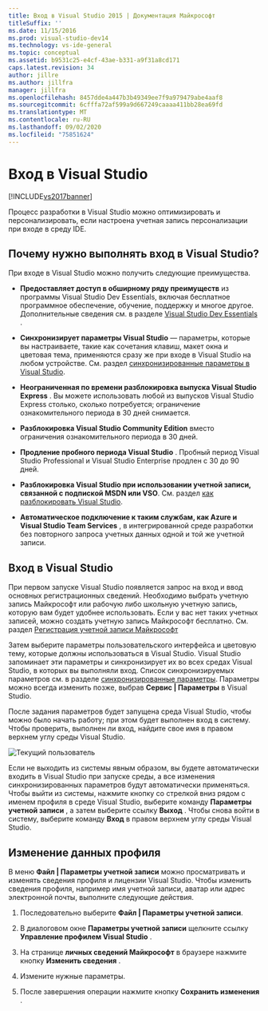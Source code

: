 ```yaml
---
title: Вход в Visual Studio 2015 | Документация Майкрософт
titleSuffix: ''
ms.date: 11/15/2016
ms.prod: visual-studio-dev14
ms.technology: vs-ide-general
ms.topic: conceptual
ms.assetid: b9531c25-e4cf-43ae-b331-a9f31a8cd171
caps.latest.revision: 34
author: jillre
ms.author: jillfra
manager: jillfra
ms.openlocfilehash: 8457dde4a447b3b49349ee7f9a979479abe4aaf8
ms.sourcegitcommit: 6cfffa72af599a9d667249caaaa411bb28ea69fd
ms.translationtype: MT
ms.contentlocale: ru-RU
ms.lasthandoff: 09/02/2020
ms.locfileid: "75851624"
---
```

# <a name="signing-in-to-visual-studio"></a>Вход в Visual Studio
[!INCLUDE[vs2017banner](../includes/vs2017banner.md)]

Процесс разработки в Visual Studio можно оптимизировать и персонализировать, если настроена учетная запись персонализации при входе в среду IDE.

## <a name="why-should-i-sign-in-to-visual-studio"></a>Почему нужно выполнять вход в Visual Studio?
 При входе в Visual Studio можно получить следующие преимущества.

- **Предоставляет доступ в обширному ряду преимуществ** из программы Visual Studio Dev Essentials, включая бесплатное программное обеспечение, обучение, поддержку и многое другое. Дополнительные сведения см. в разделе [Visual Studio Dev Essentials](https://visualstudio.microsoft.com/dev-essentials/) .

- **Синхронизирует параметры Visual Studio** — параметры, которые вы настраиваете, такие как сочетания клавиш, макет окна и цветовая тема, применяются сразу же при входе в Visual Studio на любом устройстве. См. раздел [синхронизированные параметры в Visual Studio](https://msdn.microsoft.com/library/dn135229%28v=vs.120%29.aspx).

- **Неограниченная по времени разблокировка выпуска Visual Studio Express** . Вы можете использовать любой из выпусков Visual Studio Express столько, сколько потребуется; ограничение ознакомительного периода в 30 дней снимается.

- **Разблокировка Visual Studio Community Edition** вместо ограничения ознакомительного периода в 30 дней.

- **Продление пробного периода Visual Studio** . Пробный период Visual Studio Professional и Visual Studio Enterprise продлен с 30 до 90 дней.

- **Разблокировка Visual Studio при использовании учетной записи, связанной с подпиской MSDN или VSO**. См. раздел [как разблокировать Visual Studio](../ide/how-to-unlock-visual-studio.md).

- **Автоматическое подключение к таким службам, как Azure и Visual Studio Team Services** , в интегрированной среде разработки без повторного запроса учетных данных одной и той же учетной записи.

## <a name="how-to-sign-in-to-visual-studio"></a>Вход в Visual Studio
 При первом запуске Visual Studio появляется запрос на вход и ввод основных регистрационных сведений. Необходимо выбрать учетную запись Майкрософт или рабочую либо школьную учетную запись, которую вам будет удобнее использовать. Если у вас нет таких учетных записей, можно создать учетную запись Майкрософт бесплатно. См. раздел [Регистрация учетной записи Майкрософт](https://support.microsoft.com/help/4026324/microsoft-account-how-to-create)

 Затем выберите параметры пользовательского интерфейса и цветовую тему, которые должны использоваться в Visual Studio. Visual Studio запоминает эти параметры и синхронизирует их во всех средах Visual Studio, в которых вы выполняли вход. Список синхронизируемых параметров см. в разделе [синхронизированные параметры](../ide/synchronized-settings-in-visual-studio.md). Параметры можно всегда изменить позже, выбрав **Сервис | Параметры** в Visual Studio.

 После задания параметров будет запущена среда Visual Studio, чтобы можно было начать работу; при этом будет выполнен вход в систему. Чтобы проверить, выполнен ли вход, найдите свое имя в правом верхнем углу среды Visual Studio.

 ![Текущий пользователь](../ide/media/vs2015-username.png "VS2015_UserName")

 Если не выходить из системы явным образом, вы будете автоматически входить в Visual Studio при запуске среды, а все изменения синхронизированных параметров будут автоматически применяться. Чтобы выйти из системы, нажмите кнопку со стрелкой вниз рядом с именем профиля в среде Visual Studio, выберите команду **Параметры учетной записи** , а затем выберите ссылку **Выход** . Чтобы снова войти в систему, выберите команду **Вход** в правом верхнем углу среды Visual Studio.

## <a name="to-change-your-profile-information"></a>Изменение данных профиля
 В меню **Файл | Параметры учетной записи** можно просматривать и изменять сведения профиля и лицензии Visual Studio. Чтобы изменить сведения профиля, например имя учетной записи, аватар или адрес электронной почты, выполните следующие действия.

1. Последовательно выберите **Файл | Параметры учетной записи**.

2. В диалоговом окне **Параметры учетной записи** щелкните ссылку **Управление профилем Visual Studio** .

3. На странице **личных сведений Майкрософт** в браузере нажмите кнопку **Изменить сведения** .

4. Измените нужные параметры.

5. После завершения операции нажмите кнопку **Сохранить изменения** .
